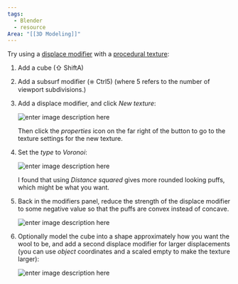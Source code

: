 ```yaml
---
tags:
  - Blender
  - resource
Area: "[[3D Modeling]]"
---
```


Try using a [displace modifier](https://docs.blender.org/manual/en/latest/modeling/modifiers/deform/displace.html) with a [procedural texture](https://docs.blender.org/manual/en/latest/render/blender_render/textures/types/procedural/voronoi.html):

1. Add a cube (⇧ ShiftA)
    
2. Add a subsurf modifier (⎈ Ctrl5) (where 5 refers to the number of viewport subdivisions.)
    
3. Add a displace modifier, and click _New texture_:
    
    ![enter image description here](https://i.stack.imgur.com/p7rKV.png)
    
    Then click the _properties_ icon on the far right of the button to go to the texture settings for the new texture.
    
4. Set the _type_ to _Voronoi_:
    
    ![enter image description here](https://i.stack.imgur.com/ldQTM.png)
    
    I found that using _Distance squared_ gives more rounded looking puffs, which might be what you want.
    
5. Back in the modifiers panel, reduce the strength of the displace modifier to some negative value so that the puffs are convex instead of concave.
    
    ![enter image description here](https://i.stack.imgur.com/TnXMH.png)
    
6. Optionally model the cube into a shape approximately how you want the wool to be, and add a second displace modifier for larger displacements (you can use _object_ coordinates and a scaled empty to make the texture larger):
    
    ![enter image description here](https://i.stack.imgur.com/5Olpm.png)
